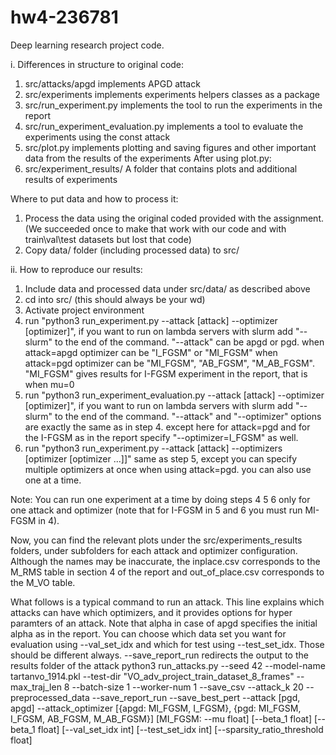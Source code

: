 # hw4-236781
Deep learning research project code.

i. Differences in structure to original code:
  1. src/attacks/apgd implements APGD attack
  2. src/experiments implements experiments helpers classes as a package
  3. src/run_experiment.py implements the tool to run the experiments in the report
  4. src/run_experiment_evaluation.py implements a tool to evaluate the experiments using the const attack
  5. src/plot.py implements plotting and saving figures and other important data from the results of the experiments
 After using plot.py:
  6. src/experiment_results/  A folder that contains plots and additional results of experiments


Where to put data and how to process it:
  1. Process the data using the original coded provided with the assignment. (We succeeded once to make that work with our code and with train\val\test datasets but lost that code)
  2. Copy data/ folder (including processed data) to src/

ii. How to reproduce our results:
  1. Include data and processed data under src/data/ as described above
  2. cd into src/ (this should always be your wd)
  3. Activate project environment
  4. run "python3 run_experiment.py --attack [attack] --optimizer [optimizer]", if you want to run on lambda servers with slurm add "--slurm" to the end of the command.
  "--attack" can be apgd or pgd.
  when attack=apgd optimizer can be "I_FGSM" or "MI_FGSM"
  when attack=pgd optimizer can be "MI_FGSM", "AB_FGSM", "M_AB_FGSM". "MI_FGSM" gives results for I-FGSM experiment in the report, that is when mu=0
  5. run "python3 run_experiment_evaluation.py --attack [attack] --optimizer [optimizer]", if you want to run on lambda servers with slurm add "--slurm" to the end of the command.
  "--attack" and "--optimizer" options are exactly the same as in step 4. except here for attack=pgd and for the I-FGSM as in the report specify "--optimizer=I_FGSM" as well.
  6. run "python3 run_experiment.py --attack [attack] --optimizers [optimizer [optimizer ...]]"
  same as step 5, except you can specify multiple optimizers at once when using attack=pgd. you can also use one at a time.

  Note: You can run one experiment at a time by doing steps 4 5 6 only for one attack and optimizer (note that for I-FGSM in 5 and 6 you must run MI-FGSM in 4).

  Now, you can find the relevant plots under the src/experiments_results folders, under subfolders for each attack and optimizer configuration.
  Although the names may be inaccurate, the inplace.csv corresponds to the M_RMS table in section 4 of the report and out_of_place.csv corresponds to the M_VO table.
 
 What follows is a typical command to run an attack. This line explains which attacks can have which optimizers, and it provides options for hyper paramters of an attack. Note that alpha in case of apgd specifies the initial alpha as in the report.
 You can choose which data set you want for evaluation using --val_set_idx and which for test using --test_set_idx. Those should be different always.
 --save_report_run redirects the output to the results folder of the attack
python3 run_attacks.py --seed 42 --model-name tartanvo_1914.pkl --test-dir "VO_adv_project_train_dataset_8_frames"  --max_traj_len 8 --batch-size 1 --worker-num 1 --save_csv --attack_k 20  --preprocessed_data --save_report_run --save_best_pert --attack [pgd, apgd] --attack_optimizer [{apgd: MI_FGSM, I_FGSM}, {pgd: MI_FGSM, I_FGSM, AB_FGSM, M_AB_FGSM}] [MI_FGSM: --mu float] [--beta_1 float] [--beta_1 float] [--val_set_idx int] [--test_set_idx int] [--sparsity_ratio_threshold float]

